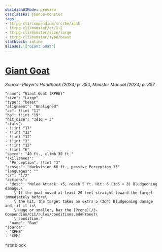 ```yaml
---
obsidianUIMode: preview
cssclasses: json5e-monster
tags:
- ttrpg-cli/compendium/src/5e/xphb
- ttrpg-cli/monster/cr/1-2
- ttrpg-cli/monster/size/large
- ttrpg-cli/monster/type/beast
statblock: inline
aliases: ["Giant Goat"]
---
```

# [Giant Goat](3-Compendium\CLI\bestiary\beast/giant-goat-xphb.md)
*Source: Player's Handbook (2024) p. 350, Monster Manual (2024) p. 357*  

```statblock
"name": "Giant Goat (XPHB)"
"size": "Large"
"type": "beast"
"alignment": "Unaligned"
"ac": !!int "11"
"hp": !!int "19"
"hit_dice": "3d10 + 3"
"stats":
- !!int "17"
- !!int "13"
- !!int "12"
- !!int "3"
- !!int "12"
- !!int "6"
"speed": "40 ft., climb 30 ft."
"skillsaves":
  "Perception": !!int "3"
"senses": "darkvision 60 ft., passive Perception 13"
"languages": ""
"cr": "1/2"
"actions":
- "desc": "Melee Attack: +5, reach 5 ft. Hit: 6 (1d6 + 3) Bludgeoning damage.\
    \ If the goat moved at least 20 feet straight toward the target immediately before\
    \ the hit, the target takes an extra 5 (2d4) Bludgeoning damage and, if it is\
    \ Huge or smaller, has the [Prone](/3-Compendium/CLI/rules/conditions.md#Prone)\
    \ condition."
  "name": "Ram"
"source":
- "XPHB"
- "XMM"
```
^statblock